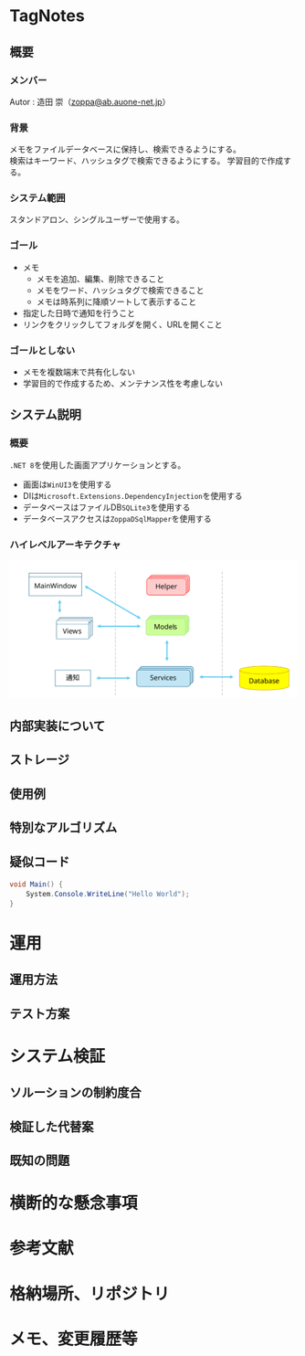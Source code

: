 # TagNotes
## 概要  
### メンバー
Autor : 造田 崇（[zoppa@ab.auone-net.jp](mail:zoppa@ab.auone-net.jp)）   
### 背景  
メモをファイルデータベースに保持し、検索できるようにする。  
検索はキーワード、ハッシュタグで検索できるようにする。 
学習目的で作成する。  
### システム範囲
スタンドアロン、シングルユーザーで使用する。
### ゴール
* メモ
  * メモを追加、編集、削除できること
  * メモをワード、ハッシュタグで検索できること
  * メモは時系列に降順ソートして表示すること
* 指定した日時で通知を行うこと
* リンクをクリックしてフォルダを開く、URLを開くこと
### ゴールとしない
* メモを複数端末で共有化しない  
* 学習目的で作成するため、メンテナンス性を考慮しない
    
## システム説明
### 概要
`.NET 8`を使用した画面アプリケーションとする。  
* 画面は`WinUI3`を使用する
* DIは`Microsoft.Extensions.DependencyInjection`を使用する
* データベースはファイルDB`SQLite3`を使用する
* データベースアクセスは`ZoppaDSqlMapper`を使用する
### ハイレベルアーキテクチャ
![svg1](./docres/svg1.svg)
## 内部実装について
## ストレージ
## 使用例
## 特別なアルゴリズム
## 疑似コード
``` C#
void Main() {
    System.Console.WriteLine("Hello World");
}
```
# 運用
## 運用方法
## テスト方案

# システム検証
## ソルーションの制約度合
## 検証した代替案
## 既知の問題

# 横断的な懸念事項

# 参考文献

# 格納場所、リポジトリ

# メモ、変更履歴等